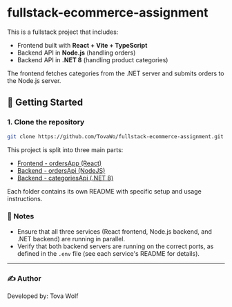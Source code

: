 # fullstack-ecommerce-assignment

This is a fullstack project that includes:
- Frontend built with **React + Vite + TypeScript**
- Backend API in **Node.js** (handling orders)
- Backend API in **.NET 8** (handling product categories)

The frontend fetches categories from the .NET server and submits orders to the Node.js server.



## 🚀 Getting Started

### 1. Clone the repository
```bash
git clone https://github.com/TovaWo/fullstack-ecommerce-assignment.git
```


This project is split into three main parts:

- [Frontend - ordersApp (React)](./ordersApp/README.md)
- [Backend - ordersApi (NodeJS)](./ordersApi/dist/README.md)
- [Backend - categoriesApi (.NET 8)](./categoriesApi/README.md)

Each folder contains its own README with specific setup and usage instructions.

### 📝 Notes
- Ensure that all three services (React frontend, Node.js backend, and .NET backend) are running in parallel.
- Verify that both backend servers are running on the correct ports, as defined in the `.env` file (see each service's README for details).

---

### ✍️ Author
Developed by: Tova Wolf



